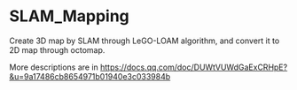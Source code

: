 # SLAM_Mapping
Create 3D map by SLAM through LeGO-LOAM algorithm, and convert it to 2D map through octomap.



More descriptions are in https://docs.qq.com/doc/DUWtVUWdGaExCRHpE?&u=9a17486cb8654971b01940e3c033984b
